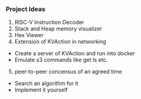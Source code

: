 ### Project Ideas

1. RISC-V Instruction Decoder
2. Stack and Heap memory visualizer
3. Hex Viewer
4. Extension of KVAction in networking
- Create a server of KVAction and run into docker
- Emulate s3 commands like get ls etc.

5. peer-to-peer concensus of an agreed time
- Search an algorithm for it
- Implement it yourself
